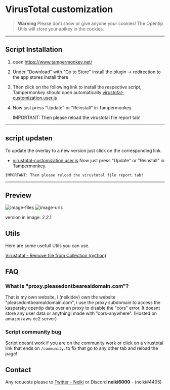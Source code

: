 # VirusTotal customization

> **Warning**
> Please dont show or give anyone your cookies! 
> The Opentip Utils will store your apikey in the cookies.

----
## Script Installation

1. open https://www.tampermonkey.net/
2. Under "Download" with "Go to Store" install the plugin -> redirection to the app stores install there
3. Then click on the following link to install the respective script, Tampermonkey should open automatically
[virustotal-customization.user.js](https://github.com/NeikiDev/VirusTotalCustomization/raw/main/src/scripts/virustotal-customization.user.js)
4. Now just press "Update" or "Reinstall" in Tampermonkey.
   
   IMPORTANT: Then please reload the virustotal file report tab!
------

## script updaten
To update the overlay to a new version just click on the corresponding link.
   - [virustotal-customization.user.js](https://github.com/NeikiDev/VirusTotalCustomization/raw/main/src/scripts/virustotal-customization.user.js) 
Now just press "Update" or "Reinstall" in Tampermonkey.

    IMPORTANT: Then please reload the virustotal file report tab!
--------

## Preview 

![image-files](https://i.imgur.com/DJCD1Hn.png)
![image-urls](https://i.imgur.com/RAGPYOF.png)

version in image: 2.2.1

## Utils

Here are some usefull Utils you can use.

[Virustotal - Remove file from Collection (python)](https://github.com/NeikiDev/VirusTotalCustomization/blob/main/utils/virustotal/remove-file-collection.py)

## FAQ

### What is "proxy.pleasedontbearealdomain.com"?

That is my own website, i (neikidev) own the website "pleasedontbearealdomain.com", i use the proxy subdomain
to access the kaspersky opentip data over an proxy to disable the "cors" error. It doesnt store any user data or anything!
made with "cors-anywhere". (Hosted on amazon aws ec2 server)

### Script community bug

Script doesnt work if you are on the community work or click on a virustotal link that ends on `/community`.
to fix that go to any other tab and reload the page!

## Contact

Any requests please to [Twitter - Neiki](https://twitter.com/neiki__) or Discord **neiki6000** - (neiki#4405)
